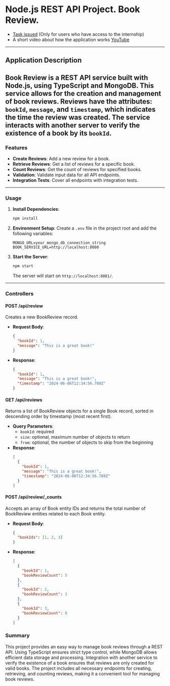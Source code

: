 # Node.js REST API Project. Book Review.
* [Task issued](https://docs.google.com/document/d/1qZFp9bT4QGd_vRhRHDyIIIBxFDNO7M_i5BEe3Ad8dCk/edit?hl=ru&tab=t.0#heading=h.arwffw3rrrrx) (Only for users who have access to the internship)
* A short video about how the application works [YouTube](https://www.youtube.com/watch?v=popOtcncZgw)
---
## Application Description
  Book Review is a REST API service built with Node.js, using TypeScript and MongoDB. 
This service allows for the creation and management of book reviews. Reviews have the attributes: `bookId`, `message`, and `timestamp`, which indicates the time the review was created. 
The service interacts with another server to verify the existence of a book by its `bookId`.
---
### Features
- **Create Reviews**: Add a new review for a book.
- **Retrieve Reviews**: Get a list of reviews for a specific book.
- **Count Reviews**: Get the count of reviews for specified books.
- **Validation**: Validate input data for all API endpoints.
- **Integration Tests**: Cover all endpoints with integration tests.
---
### Usage
1. **Install Dependencies**:
    ```bash
    npm install
    ```

2. **Environment Setup**:
   Create a `.env` file in the project root and add the following variables:
    ```env
    MONGO_URL=your_mongo_db_connection_string
    BOOK_SERVICE_URL=http://localhost:8080
    ```

3. **Start the Server**:
    ```bash
    npm start
    ```
   The server will start on `http://localhost:8081/`.
---
### Controllers

#### POST /api/review
Creates a new BookReview record.
- **Request Body**:
    ```json
    {
      "bookId": 1,
      "message": "This is a great book!"
    }
    ```
- **Response**:
    ```json
    {
      "bookId": 1,
      "message": "This is a great book!",
      "timestamp": "2024-06-06T12:34:56.789Z"
    }
    ```

#### GET /api/reviews
Returns a list of BookReview objects for a single Book record, sorted in descending order by timestamp (most recent first).
- **Query Parameters**:
  - `bookId`: required
  - `size`: optional, maximum number of objects to return
  - `from`: optional, the number of objects to skip from the beginning
- **Response**:
    ```json
    [
      {
        "bookId": 1,
        "message": "This is a great book!",
        "timestamp": "2024-06-06T12:34:56.789Z"
      }
    ]
    ```

#### POST /api/review/_counts
Accepts an array of Book entity IDs and returns the total number of BookReview entities related to each Book entity.
- **Request Body**:
    ```json
    {
      "bookIds": [1, 2, 3]
    }
    ```
- **Response**:
    ```json
    [
      {
        "bookId": 1,
        "bookReviewCount": 5
      },
      {
        "bookId": 2,
        "bookReviewCount": 3
      },
      {
        "bookId": 3,
        "bookReviewCount": 0
      }
    ]
    ```

### Summary
This project provides an easy way to manage book reviews through a REST API. 
Using TypeScript ensures strict type control, while MongoDB allows efficient data storage and processing. 
Integration with another service to verify the existence of a book ensures that reviews are only created for valid books. 
The project includes all necessary endpoints for creating, retrieving, and counting reviews, making it a convenient tool for managing book reviews.